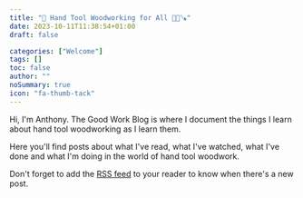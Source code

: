 ```yaml
---
title: "🎉 Hand Tool Woodworking for All 📏📏🪚"
date: 2023-10-11T11:38:54+01:00
draft: false

categories: ["Welcome"]
tags: []
toc: false
author: ""
noSummary: true
icon: "fa-thumb-tack"
---
```

Hi, I'm Anthony. The Good Work Blog is where I document the things I learn about hand
tool woodworking as I learn them. 

Here you'll find posts about what I've read, what I've watched, 
what I've done and what I'm doing in the world of hand tool woodwork.  

Don't forget to add the [RSS feed](https://www.thegoodwork.blog/index.xml) to your reader to know when there's a new post. 
